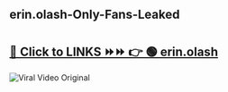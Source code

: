 
 ## erin.olash-Only-Fans-Leaked

# <h2><a href="https://clipsfans.com/erin.olash&ref=git">🔗 Click to LINKS ⏩⏩ 👉 🟢 erin.olash </a></h2>

<a href="https://clipsfans.com/erin.olash&ref=git" rel="nofollow" data-target="animated-image.originalLink"><img src="https://i.ibb.co.com/xMMVF88/686577567.gif" alt="Viral Video Original" style="max-width: 100%; display: inline-block;" data-target="animated-image.originalImage"></a>
